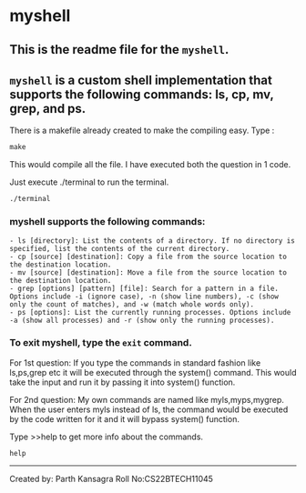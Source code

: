 
# myshell

## This is the readme file for the `myshell`.
## `myshell` is a custom shell implementation that supports the following commands: ls, cp, mv, grep, and ps.

There is a makefile already created to make the compiling easy.
Type :

```cpp
make
```

This would compile all the file.
I have executed both the question in 1 code.

Just execute ./terminal to run the terminal.
```
./terminal
```


### myshell supports the following commands:

    - ls [directory]: List the contents of a directory. If no directory is specified, list the contents of the current directory.
    - cp [source] [destination]: Copy a file from the source location to the destination location.
    - mv [source] [destination]: Move a file from the source location to the destination location.
    - grep [options] [pattern] [file]: Search for a pattern in a file. Options include -i (ignore case), -n (show line numbers), -c (show only the count of matches), and -w (match whole words only).
    - ps [options]: List the currently running processes. Options include -a (show all processes) and -r (show only the running processes).

### To exit myshell, type the `exit` command.


For 1st question:
If you type the commands in standard fashion like ls,ps,grep etc it will be executed through the system() command.
This would take the input and run it by passing it into system() function.

For 2nd question:
My own commands are named like myls,myps,mygrep.
When the user enters myls instead of ls, the command would be executed by the code written for it and it will bypass system() function.

Type >>help to get more info about the commands.
```
help
```

--- 

Created by: Parth Kansagra
Roll No:CS22BTECH11045

